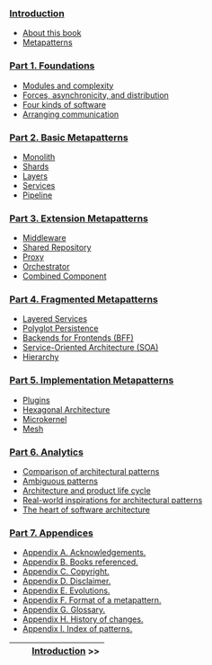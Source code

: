 
### [Introduction](<Introduction>)

- [About this book](<About this book>)
- [Metapatterns](<Metapatterns>)

### [Part 1. Foundations](<Part 1. Foundations>)

- [Modules and complexity](<Modules and complexity>)
- [Forces, asynchronicity, and distribution](<Forces, asynchronicity, and distribution>)
- [Four kinds of software](<Four kinds of software>)
- [Arranging communication](<Arranging communication>)

### [Part 2. Basic Metapatterns](<Part 2. Basic Metapatterns>)

- [Monolith](<Monolith>)
- [Shards](<Shards>)
- [Layers](<Layers>)
- [Services](<Services>)
- [Pipeline](<Pipeline>)

### [Part 3. Extension Metapatterns](<Part 3. Extension Metapatterns>)

- [Middleware](<Middleware>)
- [Shared Repository](<Shared Repository>)
- [Proxy](<Proxy>)
- [Orchestrator](<Orchestrator>)
- [Combined Component](<Combined Component>)

### [Part 4. Fragmented Metapatterns](<Part 4. Fragmented Metapatterns>)

- [Layered Services](<Layered Services>)
- [Polyglot Persistence](<Polyglot Persistence>)
- [Backends for Frontends (BFF)](<Backends for Frontends (BFF)>)
- [Service-Oriented Architecture (SOA)](<Service-Oriented Architecture (SOA)>)
- [Hierarchy](<Hierarchy>)

### [Part 5. Implementation Metapatterns](<Part 5. Implementation Metapatterns>)

- [Plugins](<Plugins>)
- [Hexagonal Architecture](<Hexagonal Architecture>)
- [Microkernel](<Microkernel>)
- [Mesh](<Mesh>)

### [Part 6. Analytics](<Part 6. Analytics>)

- [Comparison of architectural patterns](<Comparison of architectural patterns>)
- [Ambiguous patterns](<Ambiguous patterns>)
- [Architecture and product life cycle](<Architecture and product life cycle>)
- [Real-world inspirations for architectural patterns](<Real-world inspirations for architectural patterns>)
- [The heart of software architecture](<The heart of software architecture>)

### [Part 7. Appendices](<Part 7. Appendices>)

- [Appendix A. Acknowledgements.](<Appendix A. Acknowledgements>)
- [Appendix B. Books referenced.](<Appendix B. Books referenced>)
- [Appendix C. Copyright.](<Appendix C. Copyright>)
- [Appendix D. Disclaimer.](<Appendix D. Disclaimer>)
- [Appendix E. Evolutions.](<Appendix E. Evolutions>)
- [Appendix F. Format of a metapattern.](<Appendix F. Format of a metapattern>)
- [Appendix G. Glossary.](<Appendix G. Glossary>)
- [Appendix H. History of changes.](<Appendix H. History of changes>)
- [Appendix I. Index of patterns.](<Appendix I. Index of patterns>)


|  |  | [Introduction](<Introduction>) \>\> |
| --- | --- | --- |


